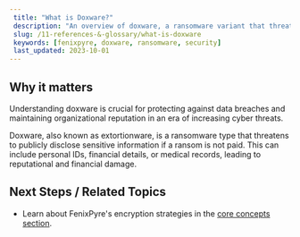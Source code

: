 ```yaml
---
 title: "What is Doxware?"
 description: "An overview of doxware, a ransomware variant that threatens to expose sensitive data, and how FenixPyre helps mitigate it."
 slug: /11-references-&-glossary/what-is-doxware
 keywords: [fenixpyre, doxware, ransomware, security]
 last_updated: 2023-10-01
---
```


## Why it matters
Understanding doxware is crucial for protecting against data breaches and maintaining organizational reputation in an era of increasing cyber threats.

Doxware, also known as extortionware, is a ransomware type that threatens to publicly disclose sensitive information if a ransom is not paid. This can include personal IDs, financial details, or medical records, leading to reputational and financial damage.

## Next Steps / Related Topics
- Learn about FenixPyre's encryption strategies in the [core concepts section](/02-core-concepts/index).
